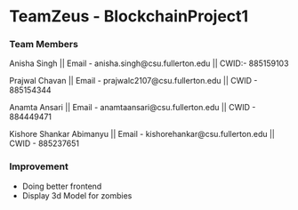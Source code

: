 <h1>TeamZeus - BlockchainProject1</h1>

<h3>Team Members</h3>
<p>Anisha Singh || Email - anisha.singh@csu.fullerton.edu || CWID:- 885159103 </p>
<p>Prajwal Chavan || Email - prajwalc2107@csu.fullerton.edu || CWID - 885154344 </p>
<p>Anamta Ansari || Email - anamtaansari@csu.fullerton.edu || CWID - 884449471 </p>
<p>Kishore Shankar Abimanyu || Email - kishorehankar@csu.fullerton.edu || CWID - 885237651 </p>

<h3>Improvement</h3>
<ul>
  <li>Doing better frontend</li>
  <li>Display 3d Model for zombies</li>
</ul>
